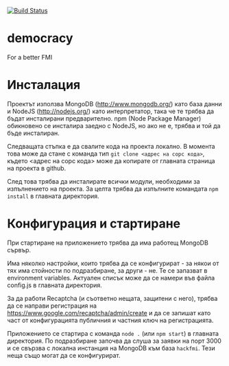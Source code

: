 [![Build Status](https://travis-ci.org/IvanVergiliev/democracy.png)](https://travis-ci.org/IvanVergiliev/democracy)


democracy
=========

For a better FMI


Инсталация
=========

Проектът използва MongoDB (http://www.mongodb.org/) като база данни и NodeJS (http://nodejs.org/) като интерпретатор, така че те трябва да бъдат инсталирани предварително. npm (Node Package Manager) обикновено се инсталира заедно с NodeJS, но ако не е, трябва и той да бъде инсталиран.

Следващата стъпка е да свалите кода на проекта локално. В момента това може да стане с команда тип `git clone <адрес на сорс кода>`, където <адрес на сорс кода> може да копирате от главната страница на проекта в github.

След това трябва да инсталирате всички модули, необходими за изпълнението на проекта. За целта трябва да изпълните командата `npm install` в главната директория.

Конфигурация и стартиране
=========

При стартиране на приложението трябва да има работещ MongoDB сървър.

Има няколко настройки, които трябва да се конфигурират - за някои от тях има стойности по подразбиране, за други - не. Те се запазват в environment variables. Актуален списък може да се намери във файла config.js в главната директория.

За да работи Recaptcha (и съответно нещата, защитени с него), трябва да се направи регистрация на https://www.google.com/recaptcha/admin/create и да се запишат като част от конфигурацията публичния и частния ключ на регистрацията.

Приложението се стартира с команда `node .` (или `npm start`) в главната директория. По подразбиране започва да слуша за заявки на порт 3000 и се свързва с локална инстанция на MongoDB към база `hackfmi`. Тези неща също могат да се конфигурират.
